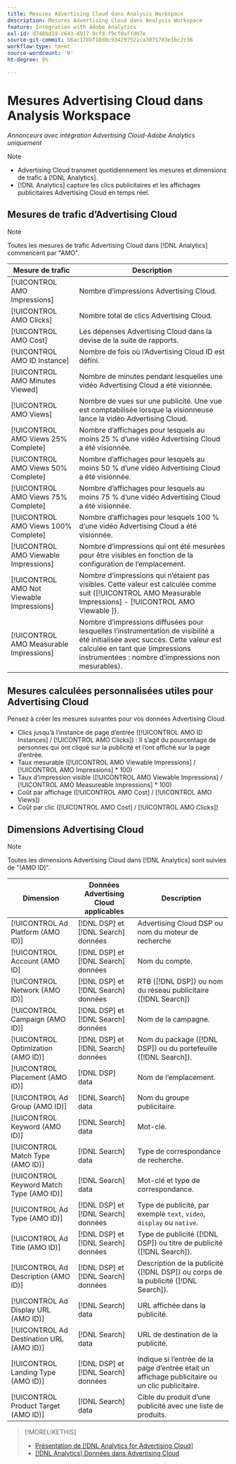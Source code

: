 ```yaml
---
title: Mesures Advertising Cloud dans Analysis Workspace
description: Mesures Advertising Cloud dans Analysis Workspace
feature: Integration with Adobe Analytics
exl-id: d740bd19-c643-4917-9cfd-f9cf0affd07e
source-git-commit: 56ac178bf10d8c934297521ca3075783e1bc2c36
workflow-type: tm+mt
source-wordcount: '0'
ht-degree: 0%

---
```


# Mesures Advertising Cloud dans Analysis Workspace

*Annonceurs avec intégration Advertising Cloud-Adobe Analytics uniquement*

>[!NOTE]
>
>* Advertising Cloud transmet quotidiennement les mesures et dimensions de trafic à [!DNL Analytics].
>* [!DNL Analytics] capture les clics publicitaires et les affichages publicitaires Advertising Cloud en temps réel.


## Mesures de trafic d’Advertising Cloud

>[!NOTE]
>
>Toutes les mesures de trafic Advertising Cloud dans [!DNL Analytics] commencent par &quot;AMO&quot;.

| Mesure de trafic | Description |
| -------------- | ----------- |
| [!UICONTROL AMO Impressions] | Nombre d’impressions Advertising Cloud. |
| [!UICONTROL AMO Clicks] | Nombre total de clics Advertising Cloud. |
| [!UICONTROL AMO Cost] | Les dépenses Advertising Cloud dans la devise de la suite de rapports. |
| [!UICONTROL AMO ID Instance] | Nombre de fois où l’Advertising Cloud ID est défini. |
| [!UICONTROL AMO Minutes Viewed] | Nombre de minutes pendant lesquelles une vidéo Advertising Cloud a été visionnée. |
| [!UICONTROL AMO Views] | Nombre de vues sur une publicité. Une vue est comptabilisée lorsque la visionneuse lance la vidéo Advertising Cloud. |
| [!UICONTROL AMO Views 25% Complete] | Nombre d’affichages pour lesquels au moins 25 % d’une vidéo Advertising Cloud a été visionnée. |
| [!UICONTROL AMO Views 50% Complete] | Nombre d’affichages pour lesquels au moins 50 % d’une vidéo Advertising Cloud a été visionnée. |
| [!UICONTROL AMO Views 75% Complete] | Nombre d’affichages pour lesquels au moins 75 % d’une vidéo Advertising Cloud a été visionnée. |
| [!UICONTROL AMO Views 100% Complete] | Nombre d’affichages pour lesquels 100 % d’une vidéo Advertising Cloud a été visionnée. |
| [!UICONTROL AMO Viewable Impressions] | Nombre d’impressions qui ont été mesurées pour être visibles en fonction de la configuration de l’emplacement. |
| [!UICONTROL AMO Not Viewable Impressions] | Nombre d’impressions qui n’étaient pas visibles. Cette valeur est calculée comme suit ([!UICONTROL AMO Measurable Impressions] - [!UICONTROL AMO Viewable ]). |
| [!UICONTROL AMO Measurable Impressions] | Nombre d’impressions diffusées pour lesquelles l’instrumentation de visibilité a été initialisée avec succès. Cette valeur est calculée en tant que (impressions instrumentées : nombre d’impressions non mesurables). |

## Mesures calculées personnalisées utiles pour Advertising Cloud

Pensez à créer les mesures suivantes pour vos données Advertising Cloud.

* Clics jusqu’à l’instance de page d’entrée ([!UICONTROL AMO ID Instances] / [!UICONTROL AMO Clicks]) : Il s’agit du pourcentage de personnes qui ont cliqué sur la publicité et l’ont affiché sur la page d’entrée.
* Taux mesurable ([!UICONTROL AMO Viewable Impressions] / [!UICONTROL AMO Impressions] * 100)
* Taux d’impression visible ([!UICONTROL AMO Viewable Impressions] / [!UICONTROL AMO Measureable Impressions] * 100)
* Coût par affichage ([!UICONTROL AMO Cost] / [!UICONTROL AMO Views])
* Coût par clic ([!UICONTROL AMO Cost] / [!UICONTROL AMO Clicks])

## Dimensions Advertising Cloud

>[!NOTE]
>
>Toutes les dimensions Advertising Cloud dans [!DNL Analytics] sont suivies de &quot;(AMO ID)&quot;.

| Dimension | Données Advertising Cloud applicables | Description |
| ----------- | ---------- | ---------- |
| [!UICONTROL Ad Platform (AMO ID)] | [!DNL DSP] et  [!DNL Search] données | Advertising Cloud DSP ou nom du moteur de recherche |
| [!UICONTROL Account (AMO ID] | [!DNL DSP] et  [!DNL Search] données | Nom du compte. |
| [!UICONTROL Network (AMO ID)] | [!DNL DSP] et  [!DNL Search] données | RTB ([!DNL DSP]) ou nom du réseau publicitaire ([!DNL Search]) |
| [!UICONTROL Campaign (AMO ID)] | [!DNL DSP] et  [!DNL Search] données | Nom de la campagne. |
| [!UICONTROL Optimization (AMO ID)] | [!DNL DSP] et  [!DNL Search] données | Nom du package ([!DNL DSP]) ou du portefeuille ([!DNL Search]). |
| [!UICONTROL Placement (AMO ID)] | [!DNL DSP] data | Nom de l’emplacement. |
| [!UICONTROL Ad Group (AMO ID)] | [!DNL Search] data | Nom du groupe publicitaire. |
| [!UICONTROL Keyword (AMO ID)] | [!DNL Search] data | Mot-clé. |
| [!UICONTROL Match Type (AMO ID)] | [!DNL Search] data | Type de correspondance de recherche. |
| [!UICONTROL Keyword Match Type (AMO ID)] | [!DNL Search] data | Mot-clé et type de correspondance. |
| [!UICONTROL Ad Type (AMO ID)] | [!DNL DSP] et  [!DNL Search] données | Type de publicité, par exemple `text`, `video`, `display` ou `native`. |
| [!UICONTROL Ad Title (AMO ID)] | [!DNL DSP] et  [!DNL Search] données | Type de publicité ([!DNL DSP]) ou titre de publicité ([!DNL Search]). |
| [!UICONTROL Ad Description (AMO ID)] | [!DNL DSP] et  [!DNL Search] données | Description de la publicité ([!DNL DSP]) ou corps de la publicité ([!DNL Search]). |
| [!UICONTROL Ad Display URL (AMO ID)] | [!DNL Search] data | URL affichée dans la publicité. |
| [!UICONTROL Ad Destination URL (AMO ID)] | [!DNL Search] data | URL de destination de la publicité. |
| [!UICONTROL Landing Type (AMO ID)] | [!DNL DSP] et  [!DNL Search] données | Indique si l’entrée de la page d’entrée était un affichage publicitaire ou un clic publicitaire. |
| [!UICONTROL Product Target (AMO ID)] | [!DNL Search] data | Cible du produit d’une publicité avec une liste de produits. |

>[!MORELIKETHIS]
>
>* [Présentation de [!DNL Analytics for Advertising Cloud]](overview.md)
>* [[!DNL Analytics] Données dans Advertising Cloud](/help/integrations/analytics/analytics-data-in-advertising-cloud.md)

